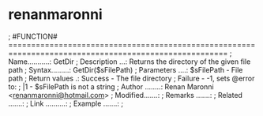 # renanmaronni
; #FUNCTION# ====================================================================================================== ; Name...........: GetDir ; Description ...: Returns the directory of the given file path ; Syntax.........: GetDir($sFilePath) ; Parameters ....: $sFilePath - File path ; Return values .: Success - The file directory ;                  Failure - -1, sets @error to: ;                  |1 - $sFilePath is not a string ; Author ........: Renan Maronni &lt;renanmaronni@hotmail.com> ; Modified.......: ; Remarks .......: ; Related .......: ; Link ..........: ; Example .......: ; 
